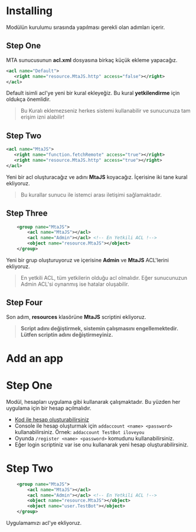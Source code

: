 # Installing
Modülün kurulumu sırasında yapılması gerekli olan adımları içerir.
## Step One
MTA sunucusunun **acl.xml** dosyasına birkaç küçük ekleme yapacağız.

```xml
<acl name="Default">
   <right name="resource.MtaJS.http" access="false"></right>
</acl>
```
Default isimli acl'ye yeni bir kural ekleyeğiz.
Bu kural **yetkilendirme** için oldukça önemlidir.
> Bu Kuralı eklemezseniz herkes sistemi kullanabilir ve sunucunuza tam erişim izni alabilir!

## Step Two
```xml
<acl name="MtaJS">
   <right name="function.fetchRemote" access="true"></right>
   <right name="resource.MtaJS.http" access="true"></right>
</acl>
```
Yeni bir acl oluşturacağız ve adını **MtaJS** koyacağız. İçerisine iki tane kural ekliyoruz.<br>
> Bu kurallar sunucu ile istemci arası iletişimi sağlamaktadır.

## Step Three
```xml
    <group name="MtaJS">
        <acl name="MtaJS"></acl>
        <acl name="Admin"></acl> <!-- En Yetkili ACL !-->
        <object name="resource.MtaJS"></object>
    </group>
```
Yeni bir grup oluşturuyoruz ve içerisine **Admin** ve **MtaJS** ACL'lerini  ekliyoruz.
> En yetkili ACL, tüm yetkilerin olduğu acl olmalıdır. Eğer sunucunuzun Admin ACL'si oynanmış ise hatalar oluşabilir.

## Step Four
Son adım, **resources** klasörüne **MtaJS** scriptini ekliyoruz.
> **Script adını değiştirmek, sistemin çalışmasını engellemektedir. Lütfen scriptin adını değiştirmeyiniz.**

# Add an app
# Step One
Modül, hesapları uygulama gibi kullanarak çalışmaktadır. Bu yüzden her uygulama için bir hesap açılmalıdır.
- [Kod ile hesap oluşturabilirsiniz](https://wiki.multitheftauto.com/wiki/AddAccount)
- Console ile hesap oluşturmak için `addaccount <name> <password>` kullanabilirsiniz. Örnek: `addaccount TestBot iloveyou`
- Oyunda `/register <name> <password>` komudunu kullanabilirsiniz.
- Eğer login scriptiniz var ise onu kullanarak yeni hesap oluşturabilirsiniz.
# Step Two
```xml
    <group name="MtaJS">
        <acl name="MtaJS"></acl>
        <acl name="Admin"></acl> <!-- En Yetkili ACL !-->
        <object name="resource.MtaJS"></object>
        <object name="user.TestBot"></object>
    </group>
```
Uygulamamızı acl'ye ekliyoruz.

